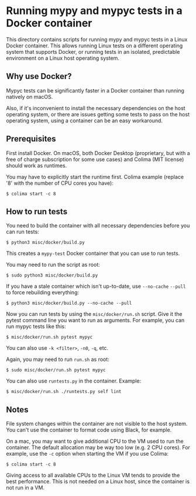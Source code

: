Running mypy and mypyc tests in a Docker container
==================================================

This directory contains scripts for running mypy and mypyc tests in a
Linux Docker container. This allows running Linux tests on a different
operating system that supports Docker, or running tests in an
isolated, predictable environment on a Linux host operating system.

Why use Docker?
---------------

Mypyc tests can be significantly faster in a Docker container than
running natively on macOS.

Also, if it's inconvenient to install the necessary dependencies on the
host operating system, or there are issues getting some tests to pass
on the host operating system, using a container can be an easy
workaround.

Prerequisites
-------------

First install Docker. On macOS, both Docker Desktop (proprietary, but
with a free of charge subscription for some use cases) and Colima (MIT
license) should work as runtimes.

You may have to explicitly start the runtime first. Colima example
(replace '8' with the number of CPU cores you have):

```
$ colima start -c 8

```

How to run tests
----------------

You need to build the container with all necessary dependencies before
you can run tests:

```
$ python3 misc/docker/build.py
```

This creates a `mypy-test` Docker container that you can use to run
tests.

You may need to run the script as root:

```
$ sudo python3 misc/docker/build.py
```

If you have a stale container which isn't up-to-date, use `--no-cache`
`--pull` to force rebuilding everything:

```
$ python3 misc/docker/build.py --no-cache --pull
```

Now you can run tests by using the `misc/docker/run.sh` script. Give
it the pytest command line you want to run as arguments. For example,
you can run mypyc tests like this:

```
$ misc/docker/run.sh pytest mypyc
```

You can also use `-k <filter>`, `-n0`, `-q`, etc.

Again, you may need to run `run.sh` as root:

```
$ sudo misc/docker/run.sh pytest mypyc
```

You can also use `runtests.py` in the container. Example:

```
$ misc/docker/run.sh ./runtests.py self lint
```

Notes
-----

File system changes within the container are not visible to the host
system. You can't use the container to format code using Black, for
example.

On a mac, you may want to give additional CPU to the VM used to run
the container. The default allocation may be way too low (e.g. 2 CPU
cores). For example, use the `-c` option when starting the VM if you
use Colima:

```
$ colima start -c 8
```

Giving access to all available CPUs to the Linux VM tends to provide
the best performance. This is not needed on a Linux host, since the
container is not run in a VM.
